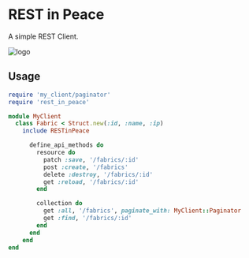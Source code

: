 # REST in Peace

A simple REST Client.

![logo](https://raw.githubusercontent.com/ninech/REST-in-Peace/master/images/rest_in_peace.gif)

## Usage



```ruby
require 'my_client/paginator'
require 'rest_in_peace'

module MyClient
  class Fabric < Struct.new(:id, :name, :ip)
    include RESTinPeace

      define_api_methods do
        resource do
          patch :save, '/fabrics/:id'
          post :create, '/fabrics'
          delete :destroy, '/fabrics/:id'
          get :reload, '/fabrics/:id'
        end

        collection do
          get :all, '/fabrics', paginate_with: MyClient::Paginator
          get :find, '/fabrics/:id'
        end
      end
    end
end
```